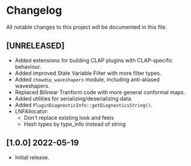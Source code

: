 # Changelog

All notable changes to this project will be documented in this file.

## [UNRELEASED]
- Added extensions for building CLAP plugins with CLAP-specific behaviour.
- Added improved State Variable Filter with more filter types.
- Added `chowdsp_waveshapers` module, including anti-aliased waveshapers.
- Replaced Bilinear Tranform code with more general conformal maps.
- Added utilities for serializing/deserializing data.
- Added `PluginDiagnosticInfo::getDiagnosticsString()`.
- LNFAllocator:
  - Don't replace existing look and feels
  - Hash types by type_info instead of string

## [1.0.0] 2022-05-19
- Initial release.
